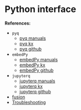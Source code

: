 # Python interface

**References:**

- `pyq`
    - [pyq manuals][pyq-manuals]
    - [pyq kx][pyq-kx]
    - [pyq github][pyq-github]
- `embedPy`
    - [embedPy manuals][embedPy-manuals]
    - [embedPy kx][embedPy-kx]
    - [embedPy github][embedPy-github]
- `jupyterq`
    - [jupyterq manuals][jupyterq-manuals]
    - [jupyterq kx][jupyterq-kx]
    - [jupyterq github][jupyterq-github]
- [fusion][fusion]
- [Troubleshooting][troubleshooting]



[pyq-manuals]: ./pyq.md
[pyq-github]: https://github.com/KxSystems/pyq
[pyq-kx]: https://code.kx.com/q/interfaces/pyq/

[embedPy-manuals]: ./embedpy.md
[embedPy-github]: https://github.com/KxSystems/embedPy
[embedPy-kx]: https://code.kx.com/q/ml/embedpy/

[jupyterq-manuals]: ./jupyterq.md
[jupyterq-kx]: https://code.kx.com/q/ml/jupyterq/
[jupyterq-github]: https://github.com/kxsystems/jupyterq

[fusion]: https://code.kx.com/q/interfaces/fusion/

[troubleshooting]: ./troubleshooting.md
